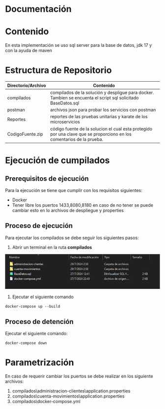 # Documentación

# Contenido

En esta implementación se uso sql server para la base de datos, jdk 17 y con la ayuda de maven 

# Estructura de Repositorio

| Directorio/Archivo | Contenido |
| --- | --- |
| compilados | compilados de la solución y despligue para docker. Tambien se encuenta el script sql solicitado BaseDatos.sql    |
| postman | archivos json para probar los servicios con postman |
| Reportes | reportes de las pruebas unitarias y karate de los microservicios  |
| CodigoFuente.zip | código fuente de la solucion el cual esta protegido por una clave que se proporciono en  los comentarios de la prueba. |

# Ejecución de cumpilados

## Prerequisitos de ejecución

Para la ejecución se tiene que cumplir con los requisitos siguientes:

- Docker
- Tener libre los puertos 1433,8080,8180 en caso de no tener se puede cambiar esto en lo archivos de despliegue y properties

## Proceso de ejecución

Para ejecutar  los compilados se debe seguir los siguientes pasos:

1. Abrir un terminal en la ruta  **compilados**

![Untitled](captura.png)

1. Ejecutar el siguiente comando 

```docker
docker-compose up --build
```

## Proceso de detención

Ejecutar el siguiente comando:

```docker
docker-compose down
```

# Parametrización

En caso de requerir cambiar los puertos se debe realizar en los siguiente archivos:

1. compilados\administracion-clientes\application.properties
2. compilados\cuenta-movimientos\application.properties
3. compilados\docker-compose.yml
